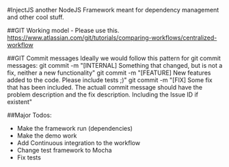 #InjectJS another NodeJS Framework meant for dependency management and other cool stuff.


##GIT Working model - Please use this.
https://www.atlassian.com/git/tutorials/comparing-workflows/centralized-workflow

##GIT Commit messages
 Ideally we would follow this pattern for git commit messages:
 git commit -m "[INTERNAL] Something that changed, but is not a fix, neither a new functionality"
 git commit -m "[FEATURE] New features added to the code. Please include tests ;)"
 git commit -m "[FIX] Some fix that has been included. The actuall commit message should have the problem description and the fix description. Including the Issue ID if existent"


##Major Todos:
- Make the framework run (dependencies)
- Make the demo work
- Add Continuous integration to the workflow
- Change test framework to Mocha
- Fix tests




